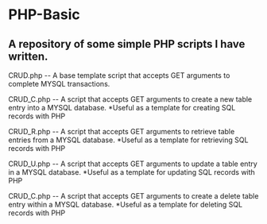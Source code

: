 # PHP-Basic

A repository of some simple PHP scripts I have written.
---

CRUD.php -- A base template script that accepts GET arguments to complete MYSQL transactions.

CRUD_C.php -- A script that accepts GET arguments to create a new table entry into a MYSQL database.
*Useful as a template for creating SQL records with PHP

CRUD_R.php -- A script that accepts GET arguments to retrieve table entries from a MYSQL database.
*Useful as a template for retrieving SQL records with PHP

CRUD_U.php -- A script that accepts GET arguments to update a table entry in a MYSQL database.
*Useful as a template for updating SQL records with PHP

CRUD_C.php -- A script that accepts GET arguments to create a delete table entry within a MYSQL database.
*Useful as a template for deleting SQL records with PHP
